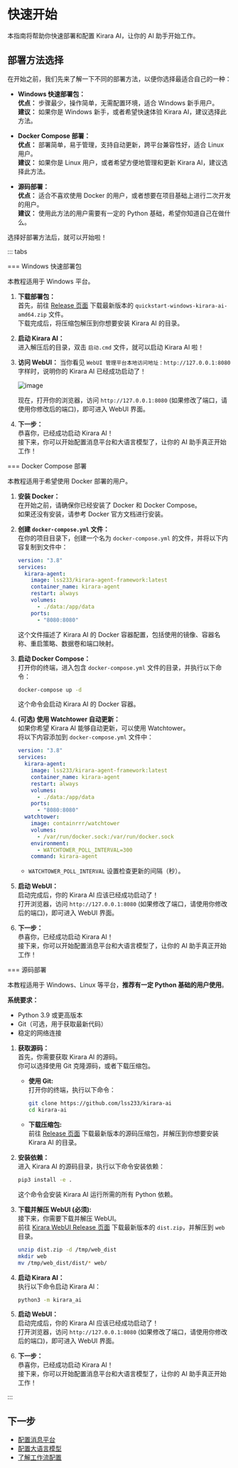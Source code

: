 # 快速开始

本指南将帮助你快速部署和配置 Kirara AI，让你的 AI 助手开始工作。

## 部署方法选择

在开始之前，我们先来了解一下不同的部署方法，以便你选择最适合自己的一种：

*   **Windows 快速部署包：**  
    **优点：** 步骤最少，操作简单，无需配置环境，适合 Windows 新手用户。  
    **建议：** 如果你是 Windows 新手，或者希望快速体验 Kirara AI，建议选择此方法。

*   **Docker Compose 部署：**  
    **优点：** 部署简单，易于管理，支持自动更新，跨平台兼容性好，适合 Linux 用户。  
    **建议：** 如果你是 Linux 用户，或者希望方便地管理和更新 Kirara AI，建议选择此方法。

*   **源码部署：**  
    **优点：** 适合不喜欢使用 Docker 的用户，或者想要在项目基础上进行二次开发的用户。  
    **建议：** 使用此方法的用户需要有一定的 Python 基础，希望你知道自己在做什么。

选择好部署方法后，就可以开始啦！

::: tabs

=== Windows 快速部署包

本教程适用于 Windows 平台。

1.  **下载部署包：**  
    首先，前往 [Release 页面](https://github.com/lss233/kirara-ai/releases) 下载最新版本的 `quickstart-windows-kirara-ai-amd64.zip` 文件。  
    下载完成后，将压缩包解压到你想要安装 Kirara AI 的目录。

2.  **启动 Kirara AI：**  
    进入解压后的目录，双击 `启动.cmd` 文件，就可以启动 Kirara AI 啦！

3.  **访问 WebUI：**
    当你看见 `WebUI 管理平台本地访问地址：http://127.0.0.1:8080` 字样时，说明你的 Kirara AI 已经成功启动了！

     ![image](https://github.com/user-attachments/assets/2fc30952-30fc-44da-b96e-a4f3db576e7c)
    
    现在，打开你的浏览器，访问 `http://127.0.0.1:8080` (如果修改了端口，请使用你修改后的端口)，即可进入 WebUI 界面。

5.  **下一步：**  
    恭喜你，已经成功启动 Kirara AI！  
    接下来，你可以开始配置消息平台和大语言模型了，让你的 AI 助手真正开始工作！

=== Docker Compose 部署

本教程适用于希望使用 Docker 部署的用户。

1.  **安装 Docker：**  
    在开始之前，请确保你已经安装了 Docker 和 Docker Compose。  
    如果还没有安装，请参考 Docker 官方文档进行安装。

2.  **创建 `docker-compose.yml` 文件：**  
    在你的项目目录下，创建一个名为 `docker-compose.yml` 的文件，并将以下内容复制到文件中：

    ```yaml
    version: "3.8"
    services:
      kirara-agent:
        image: lss233/kirara-agent-framework:latest
        container_name: kirara-agent
        restart: always
        volumes:
          - ./data:/app/data
        ports:
          - "8080:8080"
    ```

    这个文件描述了 Kirara AI 的 Docker 容器配置，包括使用的镜像、容器名称、重启策略、数据卷和端口映射。

3.  **启动 Docker Compose：**  
    打开你的终端，进入包含 `docker-compose.yml` 文件的目录，并执行以下命令：
    ```bash
    docker-compose up -d
    ```
    这个命令会启动 Kirara AI 的 Docker 容器。

4.  **(可选) 使用 Watchtower 自动更新：**  
    如果你希望 Kirara AI 能够自动更新，可以使用 Watchtower。  
    将以下内容添加到 `docker-compose.yml` 文件中：

    ```yaml
    version: "3.8"
    services:
      kirara-agent:
        image: lss233/kirara-agent-framework:latest
        container_name: kirara-agent
        restart: always
        volumes:
          - ./data:/app/data
        ports:
          - "8080:8080"
      watchtower:
        image: containrrr/watchtower
        volumes:
          - /var/run/docker.sock:/var/run/docker.sock
        environment:
          - WATCHTOWER_POLL_INTERVAL=300
        command: kirara-agent
    ```

    *   `WATCHTOWER_POLL_INTERVAL`  设置检查更新的间隔（秒）。

5.  **启动 WebUI：**  
    启动完成后，你的 Kirara AI 应该已经成功启动了！  
    打开浏览器，访问 `http://127.0.0.1:8080` (如果修改了端口，请使用你修改后的端口)，即可进入 WebUI 界面。

6.  **下一步：**  
    恭喜你，已经成功启动 Kirara AI！  
    接下来，你可以开始配置消息平台和大语言模型了，让你的 AI 助手真正开始工作！

=== 源码部署

本教程适用于 Windows、Linux 等平台，**推荐有一定 Python 基础的用户使用**。

**系统要求：**

-   Python 3.9 或更高版本
-   Git（可选，用于获取最新代码）
-   稳定的网络连接

1.  **获取源码：**  
    首先，你需要获取 Kirara AI 的源码。  
    你可以选择使用 Git 克隆源码，或者下载压缩包。

    *   **使用 Git:**  
        打开你的终端，执行以下命令：
        ```bash
        git clone https://github.com/lss233/kirara-ai
        cd kirara-ai
        ```
    *   **下载压缩包:**  
        前往 [Release 页面](https://github.com/lss233/kirara-ai/releases) 下载最新版本的源码压缩包，并解压到你想要安装 Kirara AI 的目录。

2.  **安装依赖：**  
    进入 Kirara AI 的源码目录，执行以下命令安装依赖：
    ```bash
    pip3 install -e .
    ```
    这个命令会安装 Kirara AI 运行所需的所有 Python 依赖。

3.  **下载并解压 WebUI (必须):**  
    接下来，你需要下载并解压 WebUI。  
    前往 [Kirara WebUI Release 页面](https://github.com/DarkSkyTeam/kirara-webui/releases) 下载最新版本的 `dist.zip`，并解压到 `web` 目录。
    ```bash
    unzip dist.zip -d /tmp/web_dist
    mkdir web
    mv /tmp/web_dist/dist/* web/
    ```

4.  **启动 Kirara AI：**  
    执行以下命令启动 Kirara AI：
    ```bash
    python3 -m kirara_ai
    ```

5.  **启动 WebUI：**  
    启动完成后，你的 Kirara AI 应该已经成功启动了！  
    打开浏览器，访问 `http://127.0.0.1:8080` (如果修改了端口，请使用你修改后的端口)，即可进入 WebUI 界面。

6.  **下一步：**  
    恭喜你，已经成功启动 Kirara AI！  
    接下来，你可以开始配置消息平台和大语言模型了，让你的 AI 助手真正开始工作！

:::


## 下一步

- [配置消息平台](/guide/configuration/im)
- [配置大语言模型](/guide/configuration/llm)
- [了解工作流配置](/guide/workflow/) 
